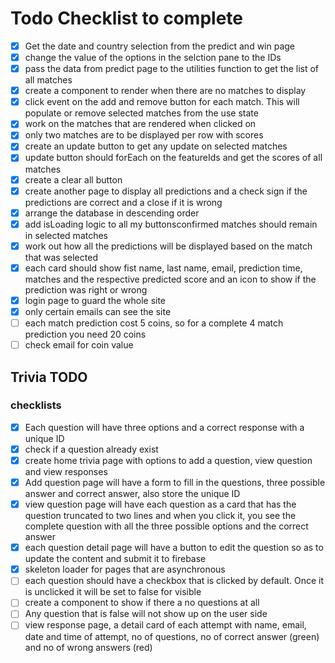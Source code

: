 # Todo Checklist to complete

- [x] Get the date and country selection from the predict and win page
- [x] change the value of the options in the selction pane to the IDs
- [x] pass the data from predict page to the utilities function to get the list of all matches
- [x] create a component to render when there are no matches to display
- [x] click event on the add and remove button for each match. This will populate or remove selected matches from the use state
- [x] work on the matches that are rendered when clicked on
- [x] only two matches are to be displayed per row with scores
- [x] create an update button to get any update on selected matches
- [x] update button should forEach on the featureIds and get the scores of all matches
- [x] create a clear all button
- [x] create another page to display all predictions and a check sign if the predictions are correct and a close if it is wrong
- [x] arrange the database in descending order
- [x] add isLoading logic to all my buttonsconfirmed matches should remain in selected matches
- [x] work out how all the predictions will be displayed based on the match that was selected
- [x] each card should show fist name, last name, email, prediction time, matches and the respective predicted score and an icon to show if the prediction was right or wrong
- [x] login page to guard the whole site
- [x] only certain emails can see the site
- [ ] each match prediction cost 5 coins, so for a complete 4 match prediction you need 20 coins
- [ ] check email for coin value

## Trivia TODO

### checklists

- [x] Each question will have three options and a correct response with a unique ID
- [x] check if a question already exist
- [x] create home trivia page with options to add a question, view question and view responses
- [x] Add question page will have a form to fill in the questions, three possible answer and correct answer, also store the unique ID
- [x] view question page will have each question as a card that has the question truncated to two lines and when you click it, you see the complete question with all the three possible options and the correct answer
- [x] each question detail page will have a button to edit the question so as to update the content and submit it to firebase
- [x] skeleton loader for pages that are asynchronous
- [ ] each question should have a checkbox that is clicked by default. Once it is unclicked it will be set to false for visible
- [ ] create a component to show if there a no questions at all
- [ ] Any question that is false will not show up on the user side
- [ ] view response page, a detail card of each attempt with name, email, date and time of attempt, no of questions, no of correct answer (green) and no of wrong answers (red)
